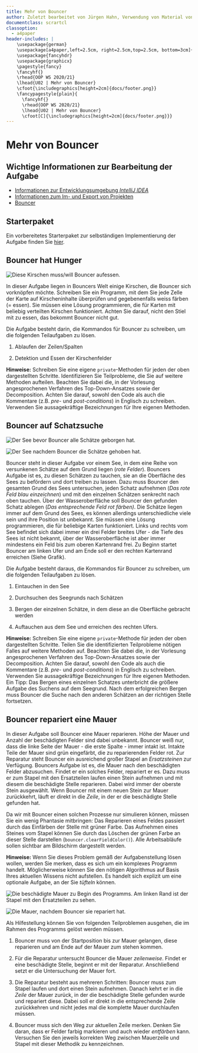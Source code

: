 ```yaml
---
title: Mehr von Bouncer
author: Zuletzt bearbeitet von Jürgen Hahn, Verwendung von Material von Alexander Bazo
documentclass: scrartcl
classoption:
  - a4paper
header-includes: |
    \usepackage{german} 
    \usepackage[a4paper,left=2.5cm, right=2.5cm,top=2.5cm, bottom=3cm]{geometry}
    \usepackage{fancyhdr}
    \usepackage{graphicx}
    \pagestyle{fancy}
    \fancyhf{}
    \rhead{OOP WS 2020/21}
    \lhead{U02 | Mehr von Bouncer}
    \cfoot{\includegraphics[height=2cm]{docs/footer.png}}
    \fancypagestyle{plain}{
      \fancyhf{}
      \rhead{OOP WS 2020/21}
      \lhead{U02 | Mehr von Bouncer}
      \cfoot[C]{\includegraphics[height=2cm]{docs/footer.png}}}
---
```


# Mehr von Bouncer

## Wichtige Informationen zur Bearbeitung der Aufgabe 
 - [Informationen zur Entwicklungsumgebung *IntelliJ IDEA*](https://elearning.uni-regensburg.de/mod/book/view.php?id=1480675)
 - [Informationen zum Im- und Export von Projekten](https://elearning.uni-regensburg.de/mod/book/view.php?id=1480675&chapterid=51551)
 - [Bouncer](https://elearning.uni-regensburg.de/mod/book/view.php?id=1480680/)

## Starterpaket

Ein vorbereitetes Starterpaket zur selbständigen Implementierung der Aufgabe finden Sie [hier](https://github.com/OOP-Ubungen-WS2020-21/U02-Mehr-von-Bouncer/archive/Loesung.zip).

## **Bouncer hat Hunger**

![Diese Kirschen muss/will Bouncer aufessen.](docs/Kirschen.png)

In dieser Aufgabe liegen in Bouncers Welt einige Kirschen, die Bouncer
sich vorknöpfen möchte. Schreiben Sie ein Programm, mit dem Sie jede
Zelle der Karte auf Kirscheninhalte überprüfen und gegebenenfalls weiss
färben (= essen). Sie müssen eine Lösung programmieren, die für Karten
mit beliebig verteilten Kirschen funktioniert. Achten Sie darauf, nicht
den Stiel mit zu essen, das bekommt Bouncer nicht gut.

Die Aufgabe besteht darin, die Kommandos für Bouncer zu schreiben, um
die folgenden Teilaufgaben zu lösen.

1.  Ablaufen der Zeilen/Spalten

2.  Detektion und Essen der Kirschenfelder

**Hinweise:** Schreiben Sie eine eigene `private`-Methoden für jeden der
oben dargestellten Schritte. Identifizieren Sie Teilprobleme, die Sie auf weitere Methoden aufteilen.
 Beachten Sie dabei die, in der Vorlesung
angesprochenen Verfahren des Top-Down-Ansatzes sowie der Decomposition.
Achten Sie darauf, sowohl den Code als auch die Kommentare (z.B. *pre*-
und *post-conditions*) in Englisch zu schreiben. Verwenden Sie
aussagekräftige Bezeichnungen für Ihre eigenen Methoden.


## **Bouncer auf Schatzsuche**


![Der See bevor Bouncer alle Schätze geborgen hat.](docs/pool_start.png) 

![Der See nachdem Bouncer die Schätze gehoben hat.](docs/pool_finished.png)

Bouncer steht in dieser Aufgabe vor einem See, in dem eine Reihe von
versunkenen Schätze auf dem Grund liegen (*rote Felder*). Bouncers
Aufgabe ist es, zu diesen Schätzen zu tauchen, sie an die Oberfläche des Sees zu befördern und dort treiben zu lassen. Dazu muss Bouncer den gesamten Grund des Sees untersuchen, jeden Schatz aufnehmen (*Das rote
Feld blau einzeichnen*) und mit den einzelnen Schätzen senkrecht nach
oben tauchen. Über der Wasseroberfläche soll Bouncer den gefunden Schatz
ablegen (*Das entsprechende Feld rot färben)*. Die Schätze liegen immer
auf dem Grund des Sees, es können allerdings unterschiedliche viele sein
und ihre Position ist unbekannt. Sie müssen eine Lösung programmieren,
die für beliebige Karten funktioniert. Links und rechts vom See befindet
sich dabei immer ein drei Felder breites Ufer - die Tiefe des Sees ist
nicht bekannt, über der Wasseroberfläche ist aber immer mindestens ein
Feld bis zum oberen Kartenrand frei. Zu Beginn startet Bouncer am linken
Ufer und am Ende soll er den rechten Kartenrand erreichen (Siehe
Grafik).

Die Aufgabe besteht daraus, die Kommandos für Bouncer zu schreiben, um
die folgenden Teilaufgaben zu lösen.

1.  Eintauchen in den See

2.  Durchsuchen des Seegrunds nach Schätzen

3.  Bergen der einzelnen Schätze, in dem diese an die Oberfläche
    gebracht werden

4.  Auftauchen aus dem See und erreichen des rechten Ufers.

**Hinweise:** Schreiben Sie eine eigene `private`-Methode für jeden der
oben dargestellten Schritte. Teilen Sie die identifizierten Teilprobleme
nötigen Falles auf weitere Methoden auf. Beachten Sie dabei die, in der
Vorlesung angesprochenen Verfahren des Top-Down-Ansatzes sowie der
Decomposition. Achten Sie darauf, sowohl den Code als auch die
Kommentare (z.B. *pre*- und *post-conditions*) in Englisch zu schreiben.
Verwenden Sie aussagekräftige Bezeichnungen für Ihre eigenen Methoden.
Ein Tipp: Das Bergen eines einzelnen Schatzes unterbricht die größere
Aufgabe des Suchens auf dem Seegrund. Nach dem erfolgreichen Bergen muss
Bouncer die Suche nach den anderen Schätzen an der richtigen Stelle
fortsetzen.


## **Bouncer repariert eine Mauer**

In dieser Aufgabe soll Bouncer eine Mauer reparieren. Höhe der Mauer und
Anzahl der beschädigten Felder sind dabei unbekannt. Bouncer weiß nur,
dass die linke Seite der Mauer - die erste Spalte - immer intakt ist.
Intakte Teile der Mauer sind grün eingefärbt, die zu reparierenden
Felder rot. Zur Reparatur steht Bouncer ein ausreichend großer Stapel an
*Ersatzsteinen* zur Verfügung. Bouncers Aufgabe ist es, die Mauer nach
den beschädigten Felder abzusuchen. Findet er ein solches Felder,
repariert er es. Dazu muss er zum Stapel mit den Ersatzteilen laufen
einen Stein aufnehmen und mit diesem die beschädigte Stelle reparieren.
Dabei wird immer der oberste Stein ausgewählt. Wenn Bouncer mit einem
neuen Stein zur Mauer zurückkehrt, läuft er direkt in die *Zeile*, in
der er die beschädigte Stelle gefunden hat.

Da wir mit Bouncer einen solchen Prozesse nur simulieren können, müssen
Sie ein wenig Phantasie mitbringen: Das Reparieren eines Feldes passiert
durch das Einfärben der Stelle mit grüner Farbe. Das Aufnehmen eines
Steines vom Stapel können Sie durch das Löschen der grünen Farbe an
dieser Stelle darstellen (`bouncer.clearFieldColor()`). Alle
Arbeitsabläufe sollen sichtbar am Bildschirm dargestellt werden.

**Hinweise:** Wenn Sie dieses Problem gemäß der Aufgabenstellung lösen
wollen, werden Sie merken, dass es sich um ein komplexes Programm
handelt. Möglicherweise können Sie den nötigen Algorithmus auf Basis
Ihres aktuellen Wissens nicht aufstellen. Es handelt sich explizit um
eine optionale Aufgabe, an der Sie *tüfteln* können.

![Die beschädigte Mauer zu Begin des Programms. Am linken Rand ist der Stapel mit den Ersatzteilen zu sehen.](docs/wall_start.png) 

![Die Mauer, nachdem Bouncer sie repariert hat.](docs/wall_finished.png)

Als Hilfestellung können Sie von folgenden Teilproblemen ausgehen, die
im Rahmen des Programms gelöst werden müssen.

1.  Bouncer muss von der Startposition bis zur Mauer gelangen, diese
    reparieren und am Ende auf der Mauer zum stehen kommen.

2.  Für die Reparatur untersucht Bouncer die Mauer *zeilenweise*. Findet
    er eine beschädigte Stelle, beginnt er mit der Reparatur.
    Anschließend setzt er die Untersuchung der Mauer fort.

3.  Die Reparatur besteht aus mehreren Schritten: Bouncer muss zum
    Stapel laufen und dort einen Stein aufnehmen. Danach kehrt er in die
    *Zeile* der Mauer zurück, in der die beschädigte Stelle gefunden
    wurde und repariert diese. Dabei soll er direkt in die entsprechende
    Zeile zurückkehren und nicht jedes mal die komplette Mauer
    durchlaufen müssen.

4.  Bouncer muss sich den Weg zur aktuellen Zeile merken. Denken Sie
    daran, dass er Felder farbig markieren und auch wieder *entfärben*
    kann. Versuchen Sie den jeweils korrekten Weg zwischen Mauerzeile
    und Stapel mit dieser Methodik zu kennzeichnen.

